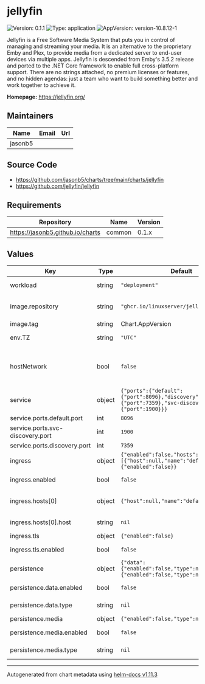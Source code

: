 # jellyfin

![Version: 0.1.1](https://img.shields.io/badge/Version-0.1.1-informational?style=flat-square) ![Type: application](https://img.shields.io/badge/Type-application-informational?style=flat-square) ![AppVersion: version-10.8.12-1](https://img.shields.io/badge/AppVersion-version--10.8.12--1-informational?style=flat-square)

Jellyfin is a Free Software Media System that puts you in control of managing and streaming your media. It is an alternative to the proprietary Emby and Plex, to provide media from a dedicated server to end-user devices via multiple apps. Jellyfin is descended from Emby's 3.5.2 release and ported to the .NET Core framework to enable full cross-platform support. There are no strings attached, no premium licenses or features, and no hidden agendas: just a team who want to build something better and work together to achieve it.

**Homepage:** <https://jellyfin.org/>

## Maintainers

| Name | Email | Url |
| ---- | ------ | --- |
| jasonb5 |  |  |

## Source Code

* <https://github.com/jasonb5/charts/tree/main/charts/jellyfin>
* <https://github.com/jellyfin/jellyfin>

## Requirements

| Repository | Name | Version |
|------------|------|---------|
| https://jasonb5.github.io/charts | common | 0.1.x |

## Values

| Key | Type | Default | Description |
|-----|------|---------|-------------|
| workload | string | `"deployment"` | The default [workload](https://jasonb5.github.io/charts/site/guide/common-library/#workload) type |
| image.repository | string | `"ghcr.io/linuxserver/jellyfin"` | Container image repository |
| image.tag | string | Chart.AppVersion | Image tag |
| env.TZ | string | `"UTC"` | Set the timezone |
| hostNetwork | bool | `false` | Enable host network to expose discovery ports |
| service | object | `{"ports":{"default":{"port":8096},"discovery":{"port":7359},"svc-discovery":{"port":1900}}}` | [Service](https://jasonb5.github.io/charts/site/guide/common-library/#service) |
| service.ports.default.port | int | `8096` | HTTP port |
| service.ports.svc-discovery.port | int | `1900` | Service discovery port |
| service.ports.discovery.port | int | `7359` | Discovery port |
| ingress | object | `{"enabled":false,"hosts":[{"host":null,"name":"default"}],"tls":{"enabled":false}}` | [Ingress](https://jasonb5.github.io/charts/site/guide/common-library/#ingress) |
| ingress.enabled | bool | `false` | Enable/disable ingress |
| ingress.hosts[0] | object | `{"host":null,"name":"default"}` | Reference default service |
| ingress.hosts[0].host | string | `nil` | Ingress hostname |
| ingress.tls | object | `{"enabled":false}` | [TLS](https://jasonb5.github.io/charts/site/guide/common-library/#tls) |
| ingress.tls.enabled | bool | `false` | Enable/disable tls |
| persistence | object | `{"data":{"enabled":false,"type":null},"media":{"enabled":false,"type":null}}` | [Persistence](https://jasonb5.github.io/charts/site/guide/common-library/#persistence) |
| persistence.data.enabled | bool | `false` | Enable/disable data mount |
| persistence.data.type | string | `nil` | Type of volume mount |
| persistence.media | object | `{"enabled":false,"type":null}` | Media mount |
| persistence.media.enabled | bool | `false` | Enable/disable media mount |
| persistence.media.type | string | `nil` | Type of volume mount |

----------------------------------------------
Autogenerated from chart metadata using [helm-docs v1.11.3](https://github.com/norwoodj/helm-docs/releases/v1.11.3)
